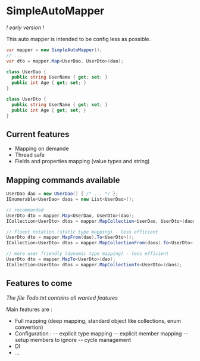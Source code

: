 
# SimpleAutoMapper
*! early version !*

This auto mapper is intended to be config less as possible.

```csharp
var mapper = new SimpleAutoMapper();
// ...
var dto = mapper.Map<UserDao, UserDto>(dao);

class UserDao {
  public string UserName { get; set; }
  public int Age { get; set; }
}

class UserDto {
  public string UserName { get; set; }
  public int Age { get; set; }
}
```

## Current features

- Mapping on demande
- Thread safe
- Fields and properties mapping (value types and string)

## Mapping commands available
```csharp
UserDao dao = new USerDao() { /* ... */ };
IEnumerable<UserDao> daos = new List<UserDao>();

// recommanded
UserDto dto = mapper.Map<UserDao, UserDto>(dao);
ICollection<UserDto> dtos = mapper.MapCollection<UserDao, UserDto>(daos);

// fluent notation (static type mapping) - less efficient
UserDto dto = mapper.MapFrom(dao).To<UserDto>();
ICollection<UserDto> dtos = mapper.MapCollectionFrom(daos).To<UserDto>();

// more user friendly (dynamic type mapping) - less efficient
UserDto dto = mapper.MapTo<UserDto>(dao);
ICollection<UserDto> dtos = mapper.MapCollectionTo<UserDto>(daos);
```

## Features to come
*The file Todo.txt contains all wanted features*

Main features are :
- Full mapping (deep mapping, standard object like collections, enum convertion)
- Configuration :
-- explicit type mapping
-- explicit member mapping
-- setup members to ignore
-- cycle management
- DI
- ...